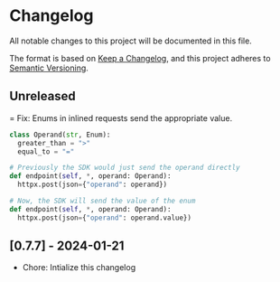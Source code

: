 # Changelog

All notable changes to this project will be documented in this file.

The format is based on [Keep a Changelog](https://keepachangelog.com/en/1.0.0/),
and this project adheres to [Semantic Versioning](https://semver.org/spec/v2.0.0.html).

## Unreleased
= Fix: Enums in inlined requests send the appropriate value.
  ```python
  class Operand(str, Enum):
    greater_than = ">"
    equal_to = "="
  
  # Previously the SDK would just send the operand directly
  def endpoint(self, *, operand: Operand): 
    httpx.post(json={"operand": operand})
  
  # Now, the SDK will send the value of the enum
  def endpoint(self, *, operand: Operand): 
    httpx.post(json={"operand": operand.value})
  ```

## [0.7.7] - 2024-01-21

- Chore: Intialize this changelog